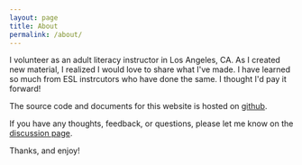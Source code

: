 ```yaml
---
layout: page
title: About
permalink: /about/
---
```


<!-- This is the base Jekyll theme. You can find out more info about customizing your Jekyll theme, as well as basic Jekyll usage documentation at [jekyllrb.com](https://jekyllrb.com/)

You can find the source code for Minima at GitHub:
[jekyll][jekyll-organization] /
[minima](https://github.com/jekyll/minima)

You can find the source code for Jekyll at GitHub:
[jekyll][jekyll-organization] /
[jekyll](https://github.com/jekyll/jekyll)


[jekyll-organization]: https://github.com/jekyll -->

I volunteer as an adult literacy instructor in Los Angeles, CA. As I created new material, I realized I would love to share what I've made. I have learned so much from ESL instrcutors who have done the same. I thought I'd pay it forward!

The source code and documents for this website is hosted on [github](http://www.github.com/amandachahn/esl).

If you have any thoughts, feedback, or questions, please let me know on the [discussion page](https://github.com/amandachahn/esl/discussions).

Thanks, and enjoy!